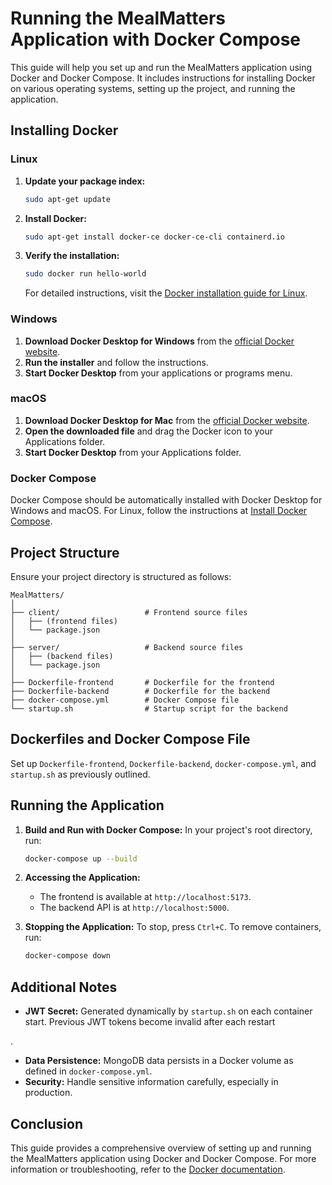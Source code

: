 # Running the MealMatters Application with Docker Compose

This guide will help you set up and run the MealMatters application using Docker and Docker Compose. It includes instructions for installing Docker on various operating systems, setting up the project, and running the application.

## Installing Docker

### Linux

1. **Update your package index:**
   ```bash
   sudo apt-get update
   ```
2. **Install Docker:**
   ```bash
   sudo apt-get install docker-ce docker-ce-cli containerd.io
   ```
3. **Verify the installation:**
   ```bash
   sudo docker run hello-world
   ```

   For detailed instructions, visit the [Docker installation guide for Linux](https://docs.docker.com/engine/install/ubuntu/).

### Windows

1. **Download Docker Desktop for Windows** from the [official Docker website](https://docs.docker.com/docker-for-windows/install/).
2. **Run the installer** and follow the instructions.
3. **Start Docker Desktop** from your applications or programs menu.

### macOS

1. **Download Docker Desktop for Mac** from the [official Docker website](https://docs.docker.com/docker-for-mac/install/).
2. **Open the downloaded file** and drag the Docker icon to your Applications folder.
3. **Start Docker Desktop** from your Applications folder.

### Docker Compose

Docker Compose should be automatically installed with Docker Desktop for Windows and macOS. For Linux, follow the instructions at [Install Docker Compose](https://docs.docker.com/compose/install/).

## Project Structure

Ensure your project directory is structured as follows:

```
MealMatters/
│
├── client/                   # Frontend source files
│   ├── (frontend files)
│   └── package.json
│
├── server/                   # Backend source files
│   ├── (backend files)
│   └── package.json
│
├── Dockerfile-frontend       # Dockerfile for the frontend
├── Dockerfile-backend        # Dockerfile for the backend
├── docker-compose.yml        # Docker Compose file
└── startup.sh                # Startup script for the backend
```

## Dockerfiles and Docker Compose File

Set up `Dockerfile-frontend`, `Dockerfile-backend`, `docker-compose.yml`, and `startup.sh` as previously outlined.

## Running the Application

1. **Build and Run with Docker Compose:**
   In your project's root directory, run:

   ```bash
   docker-compose up --build
   ```
2. **Accessing the Application:**
   - The frontend is available at `http://localhost:5173`.
   - The backend API is at `http://localhost:5000`.

3. **Stopping the Application:**
   To stop, press `Ctrl+C`. To remove containers, run:

   ```bash
   docker-compose down
   ```

## Additional Notes

- **JWT Secret:** Generated dynamically by `startup.sh` on each container start. Previous JWT tokens become invalid after each restart

.
- **Data Persistence:** MongoDB data persists in a Docker volume as defined in `docker-compose.yml`.
- **Security:** Handle sensitive information carefully, especially in production.

## Conclusion

This guide provides a comprehensive overview of setting up and running the MealMatters application using Docker and Docker Compose. For more information or troubleshooting, refer to the [Docker documentation](https://docs.docker.com/).